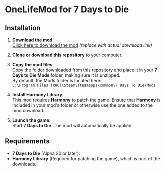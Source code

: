 # OneLifeMod for 7 Days to Die

## Installation

1. **Download the mod**:  
   [Click here to download the mod](https://github.com/MoreKronos/One-Life-7-Days-To-Die-Mod/releases) *(replace with actual download link)*

2. **Clone or download this repository** to your computer.

3. **Copy the mod files**:  
   Copy the folder downloaded from this repository and place it in your **7 Days to Die Mods** folder, making sure it is unzipped.  
   By default, the Mods folder is located here:  
   `C:\Program Files (x86)\Steam\steamapps\common\7 Days To Die\Mods`

4. **Install Harmony Library**:  
   This mod requires **Harmony** to patch the game. Ensure that **Harmony** is included in your mod's folder or otherwise use the one added to the mod download.

5. **Launch the game**:  
   Start **7 Days to Die**. The mod will automatically be applied.

## Requirements

- **7 Days to Die** (Alpha 20 or later).
- **Harmony Library** (Required for patching the game), which is part of the downloads.
